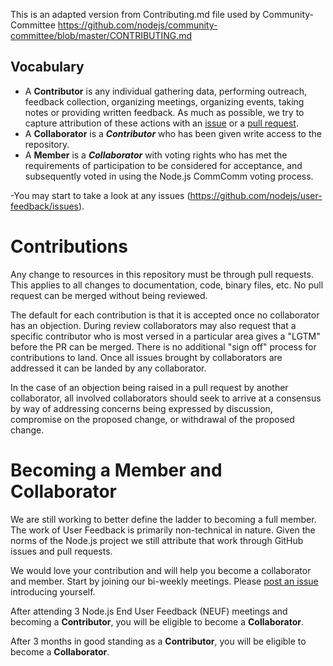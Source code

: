 This is an adapted version from Contributing.md file used by Community-Committee https://github.com/nodejs/community-committee/blob/master/CONTRIBUTING.md

## Vocabulary

* A **Contributor** is any individual gathering data, performing outreach, feedback collection, organizing meetings, organizing events, taking notes or providing written feedback. As much as possible, we try to capture attribution of these actions with an [issue](https://github.com/nodejs/user-feedback/issues) or a [pull request](https://github.com/nodejs/user-feedback/pulls).
* A **Collaborator** is a **_Contributor_** who has been given write access to the repository.
* A **Member** is a **_Collaborator_** with voting rights who has met the requirements of participation to be considered for acceptance, and subsequently voted in using the Node.js CommComm voting process.

-You may start to take a look at any issues (https://github.com/nodejs/user-feedback/issues).

# Contributions

Any change to resources in this repository must be through pull requests. This applies to all changes
to documentation, code, binary files, etc. 
No pull request can be merged without being reviewed.

The default for each contribution is that it is accepted once no collaborator has an objection.
During review collaborators may also request that a specific contributor who is most versed in a
particular area gives a "LGTM" before the PR can be merged. There is no additional "sign off"
process for contributions to land. Once all issues brought by collaborators are addressed it can
be landed by any collaborator.

In the case of an objection being raised in a pull request by another collaborator, all involved
collaborators should seek to arrive at a consensus by way of addressing concerns being expressed
by discussion, compromise on the proposed change, or withdrawal of the proposed change.

# Becoming a Member and Collaborator

We are still working to better define the ladder to becoming a full member. The work of User Feedback is primarily non-technical in nature. Given the norms of the Node.js project we still attribute that work through GitHub issues and pull requests.

We would love your contribution and will help you become a collaborator and member.
Start by joining our bi-weekly meetings. Please [post an issue](https://github.com/nodejs/user-feedback/issues) introducing yourself.

After attending 3 Node.js End User Feedback (NEUF) meetings and becoming a **Contributor**, you will be eligible to become a **Collaborator**.

After 3 months in good standing as a **Contributor**, you will be eligible to become a **Collaborator**.

